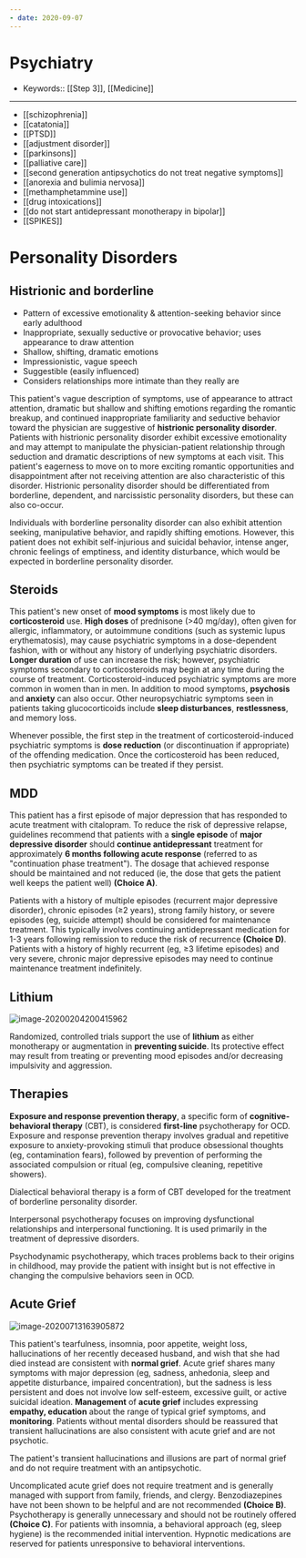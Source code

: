 ```yaml
---
- date: 2020-09-07
---
```


# Psychiatry

- Keywords:: [[Step 3]], [[Medicine]]
---

- [[schizophrenia]]
- [[catatonia]]
- [[PTSD]]
- [[adjustment disorder]]
- [[parkinsons]]
- [[palliative care]]
- [[second generation antipsychotics do not treat negative symptoms]]
- [[anorexia and bulimia nervosa]]
- [[methamphetammine use]]
- [[drug intoxications]]
- [[do not start antidepressant monotherapy in bipolar]]
- [[SPIKES]]

# Personality Disorders

## Histrionic and borderline

<!-- histrionic disorder characteristics, difference from borderline -->

- Pattern of excessive emotionality & attention-seeking behavior since early adulthood
- Inappropriate, sexually seductive or provocative behavior; uses appearance to draw attention
- Shallow, shifting, dramatic emotions
- Impressionistic, vague speech
- Suggestible (easily influenced)
- Considers relationships more intimate than they really are

This patient's vague description of symptoms, use of appearance to  attract attention, dramatic but shallow and shifting emotions regarding  the romantic breakup, and continued inappropriate familiarity and  seductive behavior toward the physician are suggestive of **histrionic personality disorder**.  Patients with histrionic personality disorder exhibit excessive  emotionality and may attempt to manipulate the physician-patient  relationship through seduction and dramatic descriptions of new symptoms at each visit. This patient's eagerness to move on to more exciting  romantic opportunities and disappointment after not receiving attention  are also characteristic of this disorder. Histrionic personality  disorder should be differentiated from borderline, dependent, and  narcissistic personality disorders, but these can also co-occur.

Individuals with borderline personality disorder can also exhibit  attention seeking, manipulative behavior, and rapidly shifting  emotions. However, this patient does not exhibit self-injurious and  suicidal behavior, intense anger, chronic feelings of emptiness, and  identity disturbance, which would be expected in borderline personality  disorder.

## Steroids

<!-- steroids psych disorder -->

This patient's new onset of **mood symptoms** is most likely due to **corticosteroid** use. **High doses** of prednisone (>40 mg/day), often given for allergic, inflammatory, or autoimmune  conditions (such as systemic lupus erythematosis), may cause psychiatric symptoms in a dose-dependent fashion, with or without any history of  underlying psychiatric disorders. **Longer duration** of  use can increase the risk; however, psychiatric symptoms secondary to  corticosteroids may begin at any time during the course of treatment.  Corticosteroid-induced psychiatric symptoms are more common in women  than in men. In addition to mood symptoms, **psychosis** and **anxiety** can also occur. Other neuropsychiatric symptoms seen in patients taking glucocorticoids include **sleep disturbances**, **restlessness**, and memory loss.

Whenever possible, the first step in the treatment of corticosteroid-induced psychiatric symptoms is **dose reduction** (or discontinuation if appropriate) of the offending medication. Once  the corticosteroid has been reduced, then psychiatric symptoms can be  treated if they persist.

## MDD

<!-- MDD treatment duration -->

This patient has a first episode of major depression that has responded to acute treatment with citalopram. To reduce the  risk of depressive relapse, guidelines recommend that patients with a **single episode** of **major depressive disorder** should **continue antidepressant** treatment for approximately **6 months following acute response** (referred to as "continuation phase treatment"). The dosage that  achieved response should be maintained and not reduced (ie, the dose  that gets the patient well keeps the patient well) **(Choice A)**.

Patients with a history of multiple episodes (recurrent major depressive  disorder), chronic episodes (≥2 years), strong family history, or severe episodes (eg, suicide attempt) should be considered for maintenance  treatment. This typically involves continuing antidepressant medication for 1-3 years following remission to reduce the risk of recurrence **(Choice D)**.  Patients with a history of highly recurrent (eg, ≥3 lifetime episodes)  and very severe, chronic major depressive episodes may need to continue  maintenance treatment indefinitely.

## Lithium

<!-- lithium toxicity cause, sx, rx -->

![image-20200204200415962](https://photos.thisispiggy.com/file/wikiFiles/image-20200204200415962.png)

<!-- lithium and suicide -->

Randomized, controlled trials support the use of **lithium** as either monotherapy or augmentation in **preventing suicide**.  Its protective effect may result from treating or preventing mood episodes and/or decreasing impulsivity and aggression.

## Therapies

<!--  DBT vs interpersonal vs psychodynamic vs exposure and response -->

**Exposure and response prevention therapy**, a specific form of **cognitive-behavioral therapy** (CBT), is considered **first-line** psychotherapy for OCD. Exposure and response prevention therapy  involves gradual and repetitive exposure to anxiety-provoking stimuli  that produce obsessional thoughts (eg, contamination fears), followed by prevention of performing the associated compulsion or ritual (eg,  compulsive cleaning, repetitive showers).

Dialectical behavioral therapy is a form of CBT developed for the treatment of borderline personality disorder.

Interpersonal psychotherapy focuses on improving dysfunctional  relationships and interpersonal functioning. It is used primarily in  the treatment of depressive disorders.

Psychodynamic psychotherapy, which traces problems back to their  origins in childhood, may provide the patient with insight but is not  effective in changing the compulsive behaviors seen in OCD.

## Acute Grief

<!-- acute grief vs MDD -->

![image-20200713163905872](https://photos.thisispiggy.com/file/wikiFiles/image-20200713163905872.png)

This patient's tearfulness, insomnia, poor appetite, weight loss,  hallucinations of her recently deceased husband, and wish that she had  died instead are consistent with **normal grief**.  Acute grief shares many symptoms with major depression (eg, sadness,  anhedonia, sleep and appetite disturbance, impaired concentration), but  the sadness is less persistent and does not involve low self-esteem,  excessive guilt, or active suicidal ideation. **Management** of **acute grief** includes expressing **empathy, education** about the range of typical grief symptoms, and **monitoring**.  Patients without mental disorders should be reassured that transient  hallucinations are also consistent with acute grief and are not  psychotic.

The patient's transient hallucinations and illusions are part of normal  grief and do not require treatment with an antipsychotic.

Uncomplicated acute grief does not require treatment and is generally managed with  support from family, friends, and clergy. Benzodiazepines have not been shown to be helpful and are not recommended **(Choice B)**. Psychotherapy is generally unnecessary and should not be routinely offered **(Choice C)**.  For patients with insomnia, a behavioral approach (eg, sleep hygiene)  is the recommended initial intervention. Hypnotic medications are  reserved for patients unresponsive to behavioral interventions.

